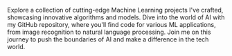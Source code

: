 Explore a collection of cutting-edge Machine Learning projects I've crafted, showcasing innovative algorithms and models. Dive into the world of AI with my GitHub repository, where you'll find code for various ML applications, from image recognition to natural language processing. Join me on this journey to push the boundaries of AI and make a difference in the tech world.

